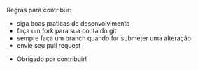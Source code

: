 Regras para contribur:
- siga boas praticas de desenvolvimento
- faça um fork para sua conta do git
- sempre faça um branch quando for submeter uma alteração
- envie seu pull request

* Obrigado por contribuir!
